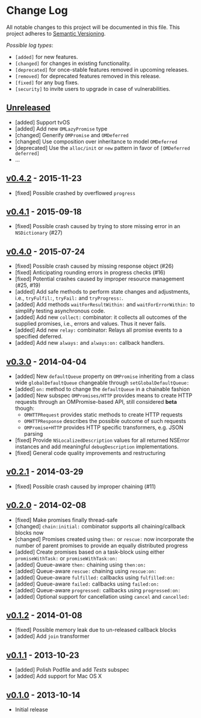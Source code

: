 # Change Log

All notable changes to this project will be documented in this file.
This project adheres to [Semantic Versioning](http://semver.org/).

_Possible log types_:

* `[added]` for new features.
* `[changed]` for changes in existing functionality.
* `[deprecated]` for once-stable features removed in upcoming releases.
* `[removed]` for deprecated features removed in this release.
* `[fixed]` for any bug fixes.
* `[security]` to invite users to upgrade in case of vulnerabilities.

## [Unreleased]

* [added] Support tvOS
* [added] Add new `OMLazyPromise` type
* [changed] Generify `OMPromise` and `OMDeferred`
* [changed] Use composition over inheritance to model `OMDeferred`
* [deprecated] Use the `alloc/init` or `new` pattern in favor of
  `[OMDeferred deferred]`
* ...

## [v0.4.2] - 2015-11-23

* [fixed] Possible crashed by overflowed `progress`

## [v0.4.1] - 2015-09-18

* [fixed] Possible crash caused by trying to store missing error in
  an `NSDictionary` (#27)

## [v0.4.0] - 2015-07-24

* [fixed] Possible crash caused by missing response object (#26)
* [fixed] Anticipating rounding errors in progress checks (#16)
* [fixed] Potential crashes caused by improper resource management (#25, #19)
* [added] Add safe methods to perform state changes and adjustments,
  i.e., `tryFulfil:`, `tryFail:` and `tryProgress:`.
* [added] Add methods `waitForResultWithin:` and `waitForErrorWithin:` to
  simplify testing asynchronous code.
* [added] Add new `collect:` combinator: it collects all outcomes of the
  supplied promises, i.e., errors and values. Thus it never fails.
* [added] Add new `relay:` combinator: Relays all promise events to a
  specified deferred.
* [added] Add new `always:` and `always:on:` callback handlers.

## [v0.3.0] - 2014-04-04

* [added] New `defaultQueue` property on `OMPromise` inheriting from a
  class wide `globalDefaultQueue` changeable through `setGlobalDefaultQueue:`
* [added] `on:` method to change the `defaultQueue` in a chainable fashion
* [added] New subspec `OMPromises/HTTP` provides means to create HTTP requests
  through an OMPromise-based API, still considered **beta** though:
  - `OMHTTPRequest` provides static methods to create HTTP requests
  - `OMHTTPResponse` describes the possible outcome of such requests
  - `OMPromise+HTTP` provides HTTP specific transformers, e.g. JSON parsing
* [fixed] Provide `NSLocalizedDescription` values for all returned NSError
  instances and add meaningful `debugDescription` implementations.
* [fixed] General code quality improvements and restructuring

## [v0.2.1] - 2014-03-29

* [fixed] Possible crash caused by improper chaining (#11)

## [v0.2.0] - 2014-02-08

* [fixed] Make promises finally thread-safe
* [changed] `chain:initial:` combinator supports all chaining/callback
  blocks now
* [changed] Promises created using `then:` or `rescue:` now incorporate
  the number of parent promises to provide an equally distributed progress
* [added] Create promises based on a task-block using either
  `promiseWithTask:` or `promiseWithTask:on:`
* [added] Queue-aware `then:` chaining using `then:on:`
* [added] Queue-aware `rescue:` chaining using `rescue:on:`
* [added] Queue-aware `fulfilled:` callbacks using `fulfilled:on:`
* [added] Queue-aware `failed:` callbacks using `failed:on:`
* [added] Queue-aware `progressed:` callbacks using `progressed:on:`
* [added] Optional support for cancellation using `cancel` and `cancelled:`

## [v0.1.2] - 2014-01-08

* [fixed] Possible memory leak due to un-released callback blocks
* [added] Add `join` transformer

## [v0.1.1] - 2013-10-23

* [added] Polish Podfile and add _Tests_ subspec
* [added] Add support for Mac OS X

## [v0.1.0] - 2013-10-14

* Initial release


[Unreleased]: https://github.com/b52/OMPromises/compare/0.4.2...HEAD
[v0.4.2]: https://github.com/b52/OMPromises/compare/0.4.1...0.4.2
[v0.4.1]: https://github.com/b52/OMPromises/compare/0.4.0...0.4.1
[v0.4.0]: https://github.com/b52/OMPromises/compare/0.3.0...0.4.0
[v0.3.0]: https://github.com/b52/OMPromises/compare/0.2.1...0.3.0
[v0.2.1]: https://github.com/b52/OMPromises/compare/0.2.0...0.2.1
[v0.2.0]: https://github.com/b52/OMPromises/compare/0.1.2...0.2.0
[v0.1.2]: https://github.com/b52/OMPromises/compare/0.1.1...0.1.2
[v0.1.1]: https://github.com/b52/OMPromises/compare/0.1...0.1.1
[v0.1.0]: https://github.com/b52/OMPromises/tree/0.1

